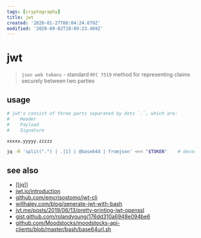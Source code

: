 ```yaml
---
tags: [cryptography]
title: jwt
created: '2020-01-27T08:04:24.079Z'
modified: '2020-09-02T18:09:23.469Z'
---
```


# jwt

> `json web tokens` - standard `RFC 7519` method for representing claims securely between two parties

## usage
```sh
# jwt's consist of three parts separated by dots `.`, which are:
#    Header
#    Payload
#    Signature

xxxxx.yyyyy.zzzzz

jq -R 'split(".") | .[1] | @base64d | fromjson' <<< "$TOKEN"    # decode to json
```
## see also
- [[jq]]
- [jwt.io/introduction](https://jwt.io/introduction/)
- [github.com/emcrisostomo/jwt-cli](https://github.com/emcrisostomo/jwt-cli)
- [willhaley.com/blog/generate-jwt-with-bash](https://willhaley.com/blog/generate-jwt-with-bash/)
- [jvt.me/posts/2019/06/13/pretty-printing-jwt-openssl](https://www.jvt.me/posts/2019/06/13/pretty-printing-jwt-openssl/)
- [gist.github.com/rolandyoung/176dd310a6948e094be6](https://gist.github.com/rolandyoung/176dd310a6948e094be6)
- [github.com/Moodstocks/moodstocks-api-clients/blob/master/bash/base64url.sh](https://github.com/Moodstocks/moodstocks-api-clients/blob/master/bash/base64url.sh)
